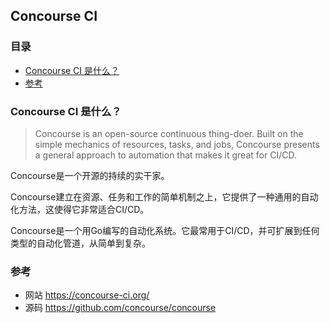 ## Concourse CI

### 目录
* [Concourse CI 是什么？](#Concourse-CI-是什么？)
* [参考](#参考)

### Concourse CI 是什么？
> Concourse is an open-source continuous thing-doer.
> Built on the simple mechanics of resources, tasks, and jobs, Concourse presents a general approach to automation that makes it great for CI/CD.

Concourse是一个开源的持续的实干家。

Concourse建立在资源、任务和工作的简单机制之上，它提供了一种通用的自动化方法，这使得它非常适合CI/CD。

Concourse是一个用Go编写的自动化系统。它最常用于CI/CD，并可扩展到任何类型的自动化管道，从简单到复杂。

### 参考
* 网站 https://concourse-ci.org/
* 源码 https://github.com/concourse/concourse